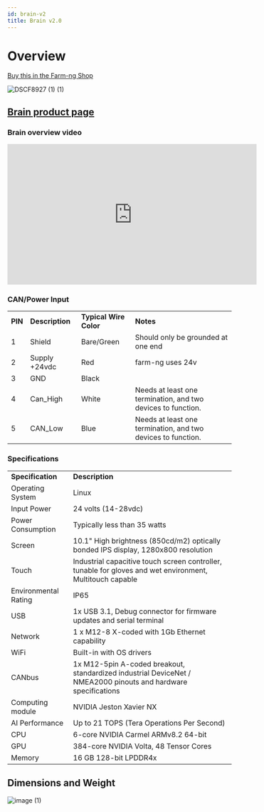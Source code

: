 ```yaml
---
id: brain-v2
title: Brain v2.0
---
```

# Overview

[Buy this in the Farm-ng Shop](https://farm-ng.com/products/brain)

![DSCF8927 (1) (1)](https://user-images.githubusercontent.com/64480560/236523251-98876568-f370-4feb-8866-7f67fb20b757.png)

## [Brain product page](https://farm-ng.com/products/brain)

### Brain overview video

<iframe width="560"
height="315"
src="https://www.youtube.com/embed/_p0I11p4QF4"
title="YouTube video player"
frameborder="0"
allow="accelerometer; autoplay; clipboard-write; encrypted-media; gyroscope; picture-in-picture; web-share"
allowfullscreen></iframe>

### CAN/Power Input

<table>
  <tr>
   <td><strong>PIN</strong>
   </td>
   <td><strong>Description</strong>
   </td>
   <td><strong>Typical Wire Color</strong>
   </td>
   <td><strong>Notes</strong>
   </td>
  </tr>
  <tr>
   <td>1
   </td>
   <td>Shield
   </td>
   <td>Bare/Green
   </td>
   <td>Should only be grounded at one end
   </td>
  </tr>
  <tr>
   <td>2
   </td>
   <td>Supply +24vdc
   </td>
   <td>Red
   </td>
   <td>farm-ng uses 24v
   </td>
  </tr>
  <tr>
   <td>3
   </td>
   <td>GND
   </td>
   <td>Black
   </td>
   <td>
   </td>
  </tr>
  <tr>
   <td>4
   </td>
   <td>Can_High
   </td>
   <td>White
   </td>
   <td>Needs at least one termination, and two devices to function.
   </td>
  </tr>
  <tr>
   <td>5
   </td>
   <td>CAN_Low
   </td>
   <td>Blue
   </td>
   <td>Needs at least one termination, and two devices to function.
   </td>
  </tr>
</table>

### Specifications

<table>
  <tr>
   <td><strong>Specification</strong>
   </td>
   <td><strong>Description</strong>
   </td>
  </tr>
  <tr>
   <td>Operating System
   </td>
   <td>Linux
   </td>
  </tr>
  <tr>
   <td>Input Power
   </td>
   <td>24 volts (14-28vdc)
   </td>
  </tr>
  <tr>
   <td>Power Consumption
   </td>
   <td>Typically less than 35 watts
   </td>
  </tr>
  <tr>
   <td>Screen
   </td>
   <td>10.1" High brightness (850cd/m2) optically bonded IPS display,
   1280x800 resolution
   </td>
  </tr>
  <tr>
   <td>Touch
   </td>
   <td>Industrial capacitive touch screen controller, tunable for gloves and
   wet environment, Multitouch capable
   </td>
  </tr>
  <tr>
   <td>Environmental Rating
   </td>
   <td>IP65
   </td>
  </tr>
  <tr>
   <td>USB
   </td>
   <td>1x USB 3.1, Debug connector for firmware updates and serial terminal
   </td>
  </tr>
  <tr>
   <td>Network
   </td>
   <td>1 x M12-8 X-coded with 1Gb Ethernet capability
   </td>
  </tr>
  <tr>
   <td>WiFi
   </td>
   <td>Built-in with OS drivers
   </td>
  </tr>
  <tr>
   <td>CANbus
   </td>
   <td>1x M12-5pin A-coded breakout, standardized industrial DeviceNet /
   NMEA2000 pinouts and hardware specifications
   </td>
  </tr>
  <tr>
   <td>Computing module
   </td>
   <td>NVIDIA Jeston Xavier NX
   </td>
  </tr>
  <tr>
   <td>AI Performance
   </td>
   <td>Up to 21 TOPS (Tera Operations Per Second)
   </td>
  </tr>
  <tr>
   <td>CPU
   </td>
   <td>6-core NVIDIA Carmel ARMv8.2 64-bit
   </td>
  </tr>
  <tr>
   <td>GPU
   </td>
   <td>384-core NVIDIA Volta, 48 Tensor Cores
   </td>
  </tr>
  <tr>
   <td>Memory
   </td>
   <td>16 GB 128-bit LPDDR4x
   </td>
  </tr>
</table>

## Dimensions and Weight

![image (1)](https://github.com/farm-ng/amiga-dev-kit/assets/64480560/8a37b7a0-d451-4867-9154-4fb9e482e3b2)
